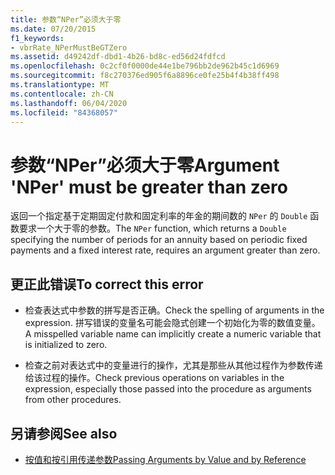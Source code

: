 ```yaml
---
title: 参数“NPer”必须大于零
ms.date: 07/20/2015
f1_keywords:
- vbrRate_NPerMustBeGTZero
ms.assetid: d49242df-dbd1-4b26-bd8c-ed56d24fdfcd
ms.openlocfilehash: 0c2cf0f0000de44e1be796bb2de962b45c1d6969
ms.sourcegitcommit: f8c270376ed905f6a8896ce0fe25b4f4b38ff498
ms.translationtype: MT
ms.contentlocale: zh-CN
ms.lasthandoff: 06/04/2020
ms.locfileid: "84368057"
---
```

# <a name="argument-nper-must-be-greater-than-zero"></a><span data-ttu-id="edcf7-102">参数“NPer”必须大于零</span><span class="sxs-lookup"><span data-stu-id="edcf7-102">Argument 'NPer' must be greater than zero</span></span>
<span data-ttu-id="edcf7-103">返回一个指定基于定期固定付款和固定利率的年金的期间数的 `NPer` 的 `Double` 函数要求一个大于零的参数。</span><span class="sxs-lookup"><span data-stu-id="edcf7-103">The `NPer` function, which returns a `Double` specifying the number of periods for an annuity based on periodic fixed payments and a fixed interest rate, requires an argument greater than zero.</span></span>  
  
## <a name="to-correct-this-error"></a><span data-ttu-id="edcf7-104">更正此错误</span><span class="sxs-lookup"><span data-stu-id="edcf7-104">To correct this error</span></span>  
  
- <span data-ttu-id="edcf7-105">检查表达式中参数的拼写是否正确。</span><span class="sxs-lookup"><span data-stu-id="edcf7-105">Check the spelling of arguments in the expression.</span></span> <span data-ttu-id="edcf7-106">拼写错误的变量名可能会隐式创建一个初始化为零的数值变量。</span><span class="sxs-lookup"><span data-stu-id="edcf7-106">A misspelled variable name can implicitly create a numeric variable that is initialized to zero.</span></span>  
  
- <span data-ttu-id="edcf7-107">检查之前对表达式中的变量进行的操作，尤其是那些从其他过程作为参数传递给该过程的操作。</span><span class="sxs-lookup"><span data-stu-id="edcf7-107">Check previous operations on variables in the expression, especially those passed into the procedure as arguments from other procedures.</span></span>  
  
## <a name="see-also"></a><span data-ttu-id="edcf7-108">另请参阅</span><span class="sxs-lookup"><span data-stu-id="edcf7-108">See also</span></span>

- [<span data-ttu-id="edcf7-109">按值和按引用传递参数</span><span class="sxs-lookup"><span data-stu-id="edcf7-109">Passing Arguments by Value and by Reference</span></span>](../programming-guide/language-features/procedures/passing-arguments-by-value-and-by-reference.md)
